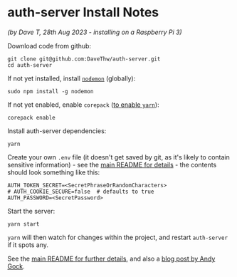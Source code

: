 # auth-server Install Notes
_(by Dave T, 28th Aug 2023 - installing on a Raspberry Pi 3)_

Download code from github:
```
git clone git@github.com:DaveThw/auth-server.git
cd auth-server
```

If not yet installed, install [`nodemon`](https://nodemon.io/) (globally):
```
sudo npm install -g nodemon
```

If not yet enabled, enable `corepack` ([to enable `yarn`](https://yarnpkg.com/getting-started/install)):
```
corepack enable
```

Install auth-server dependencies:
```
yarn
```

Create your own `.env` file (it doesn't get saved by git, as it's likely to contain sensitive information) - see the [main README for details](https://github.com/DaveThw/auth-server#configure-env) - the contents should look something like this:
```
AUTH_TOKEN_SECRET=<SecretPhraseOrRandomCharacters>
# AUTH_COOKIE_SECURE=false  # defaults to true
AUTH_PASSWORD=<SecretPassword>
```

Start the server:
```
yarn start
```

`yarn` will then watch for changes within the project, and restart `auth-server` if it spots any.


See the [main README for further details](https://github.com/DaveThw/auth-server/tree/install_notes#development), and also a [blog post by Andy Gock](https://gock.net/blog/2020/nginx-subrequest-authentication-server/).
